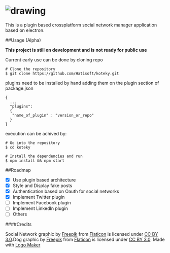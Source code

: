 # ![drawing](https://cloud.githubusercontent.com/assets/3071208/14738483/22967ed8-0882-11e6-874d-4c19eb244373.png)


This is a plugin based crossplatform social network manager application based on electron.


##Usage (Alpha)

**This project is still on development and is not ready for public use**

Current early use can be done by cloning repo
```
# Clone the repository
$ git clone https://github.com/Hatisoft/koteky.git
```

plugins need to be installed by hand adding them on the plugin section of package.json
```
{
  ...
  "plugins":
  {
   "name_of_plugin" : "version_or_repo"
  }
}
```

execution can be achived by:

```
# Go into the repository
$ cd koteky

# Install the dependencies and run
$ npm install && npm start
```

##Roadmap

- [x] Use plugin based architecture
- [x] Style and Display fake posts
- [x] Authentication based on Oauth for social networks
- [x] Implement Twitter plugin
- [ ] Implement Facebook plugin
- [ ] Implement LinkedIn plugin
- [ ] Others

####Credits

Social Network graphic by <a href="http://www.freepik.com">Freepik</a> from <a href="http://www.flaticon.com/">Flaticon</a> is licensed under <a href="http://creativecommons.org/licenses/by/3.0/" title="Creative Commons BY 3.0">CC BY 3.0</a>.Dog graphic by <a href="http://www.freepik.com/">Freepik</a> from <a href="http://www.flaticon.com/">Flaticon</a> is licensed under <a href="http://creativecommons.org/licenses/by/3.0/" title="Creative Commons BY 3.0">CC BY 3.0</a>. Made with <a href="http://logomakr.com" title="Logo Maker">Logo Maker</a>
